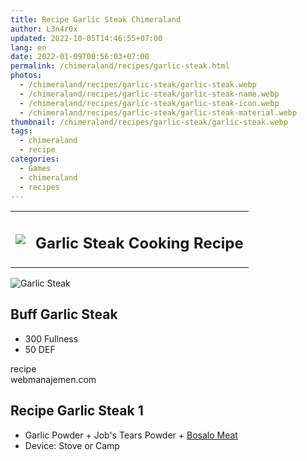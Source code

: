 ```yaml
---
title: Recipe Garlic Steak Chimeraland
author: L3n4r0x
updated: 2022-10-05T14:46:55+07:00
lang: en
date: 2022-01-09T00:56:03+07:00
permalink: /chimeraland/recipes/garlic-steak.html
photos:
  - /chimeraland/recipes/garlic-steak/garlic-steak.webp
  - /chimeraland/recipes/garlic-steak/garlic-steak-name.webp
  - /chimeraland/recipes/garlic-steak/garlic-steak-icon.webp
  - /chimeraland/recipes/garlic-steak/garlic-steak-material.webp
thumbnail: /chimeraland/recipes/garlic-steak/garlic-steak.webp
tags:
  - chimeraland
  - recipe
categories:
  - Games
  - chimeraland
  - recipes
---
```


<section id="bootstrap-wrapper">
  <link
    rel="stylesheet"
    href="https://rawcdn.githack.com/dimaslanjaka/Web-Manajemen/870a349/css/bootstrap-5-3-0-alpha3-wrapper.css"
  />
  <div class="row mb-2">
    <div class="col-md-12 mb-2">
      <table class="table" id="post-info">
        <tbody>
          <tr>
            <td>
              <img
                class="d-inline-block me-2"
                src="/chimeraland/recipes/garlic-steak/garlic-steak-icon.webp"
                width="auto"
                height="auto"
              />
            </td>
            <td><h1 class="fs-5">Garlic Steak Cooking Recipe</h1></td>
          </tr>
        </tbody>
      </table>
    </div>
  </div>
  <div class="card mb-2 bg-dark text-light">
    <div class="row g-0">
      <div class="col-sm-4 position-relative mb-2">
        <img
          src="/chimeraland/recipes/garlic-steak/garlic-steak-material.webp"
          class="card-img fit-cover w-100 h-100"
          alt="Garlic Steak"
          data-fancybox="true"
        />
      </div>
      <div class="col-sm-8 mb-2">
        <div class="card-body">
          <h2 class="card-title fs-5">Buff Garlic Steak</h2>
          <div class="card-text">
            <ul>
              <li>300 Fullness</li>
              <li>50 DEF</li>
            </ul>
          </div>
          <span class="badge rounded-pill bg-dark text-white">recipe</span>
        </div>
        <div class="card-footer text-end text-muted">webmanajemen.com</div>
      </div>
    </div>
  </div>
  <div class="row mb-2">
    <div class="col-12 col-lg-6 recipe-item mb-2">
      <div class="card">
        <div class="card-body">
          <h2 class="card-title fs-5">Recipe Garlic Steak 1</h2>
          <div class="card-text">
            <ul>
              <li>
                Garlic Powder<span> + </span>Job&#x27;s Tears Powder<span>
                  + </span
                ><a
                  class="text-decoration-none"
                  href="/chimeraland/materials/bosalo-meat.html"
                  >Bosalo Meat</a
                >
              </li>
              <li>Device: Stove or Camp</li>
            </ul>
          </div>
        </div>
      </div>
    </div>
  </div>
</section>